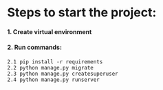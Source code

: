 # Steps to start the project:
#### 1. Create virtual environment
#### 2. Run commands:
    2.1 pip install -r requirements
    2.2 python manage.py migrate
    2.3 python manage.py createsuperuser
    2.4 python manage.py runserver